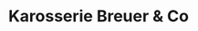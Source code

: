 ---
title: "Karosserie Breuer & Co"
url: /erftstadt/karosserie-breuer-und-co/
shop: Autowerkstatt
---